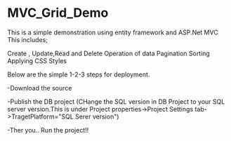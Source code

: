 # MVC_Grid_Demo

This is a simple demonstration using entity framework and ASP.Net MVC
This includes;

Create , Update,Read and Delete Operation of data
Pagination
Sorting
Applying CSS Styles

Below are the simple 1-2-3 steps for deployment.

-Download the source

-Publish the DB project (CHange the SQL version in DB Project to your SQL server version.This is under Project properties->Project Settings tab->TragetPlatform="SQL Serer version")

-Ther you.. Run the project!!
